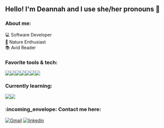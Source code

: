 ## Hello! I'm Deannah and I use she/her pronouns :bat:
### About me: 
:computer: Software Developer<br>
:herb: Nature Enthusiast<br> 
:books: Avid Reader
### Favorite tools & tech: 
<img src="https://img.shields.io/badge/Ruby_on_Rails-CC0000?style=for-the-badge&logo=ruby-on-rails&logoColor=white"/><img src="https://img.shields.io/badge/PostgreSQL-316192?style=for-the-badge&logo=postgresql&logoColor=white"/><img src="https://img.shields.io/badge/Postman-FF6C37?style=for-the-badge&logo=Postman&logoColor=white"/><img src="https://img.shields.io/badge/GitHub-100000?style=for-the-badge&logo=github&logoColor=white"/><img src="https://img.shields.io/badge/HTML5-E34F26?style=for-the-badge&logo=html5&logoColor=white"/><img src="https://img.shields.io/badge/json-5E5C5C?style=for-the-badge&logo=json&logoColor=white"/><img src="https://img.shields.io/badge/Slack-4A154B?style=for-the-badge&logo=slack&logoColor=white"/>
### Currently learning: 
<img src="https://img.shields.io/badge/GraphQl-E10098?style=for-the-badge&logo=graphql&logoColor=white"/><img src="https://img.shields.io/badge/JavaScript-323330?style=for-the-badge&logo=javascript&logoColor=F7DF1E"/>

<section align="left"><h3>:incoming_envelope:&nbspContact me here:</h2> 
  <a href="mailto:deannah.m.burke@gmail.com"><img alt="Gmail" src="https://img.shields.io/badge/Gmail-D14836?style=for-the-badge&logo=gmail&logoColor=white"/></a>
  <a href="https://www.linkedin.com/in/deannah-burke"/)><img alt="linkedin"  src="https://img.shields.io/badge/-LinkedIn-black.svg?style=for-the-badge&logo=linkedin&colorB=1C5D99"/></a>
</section>
